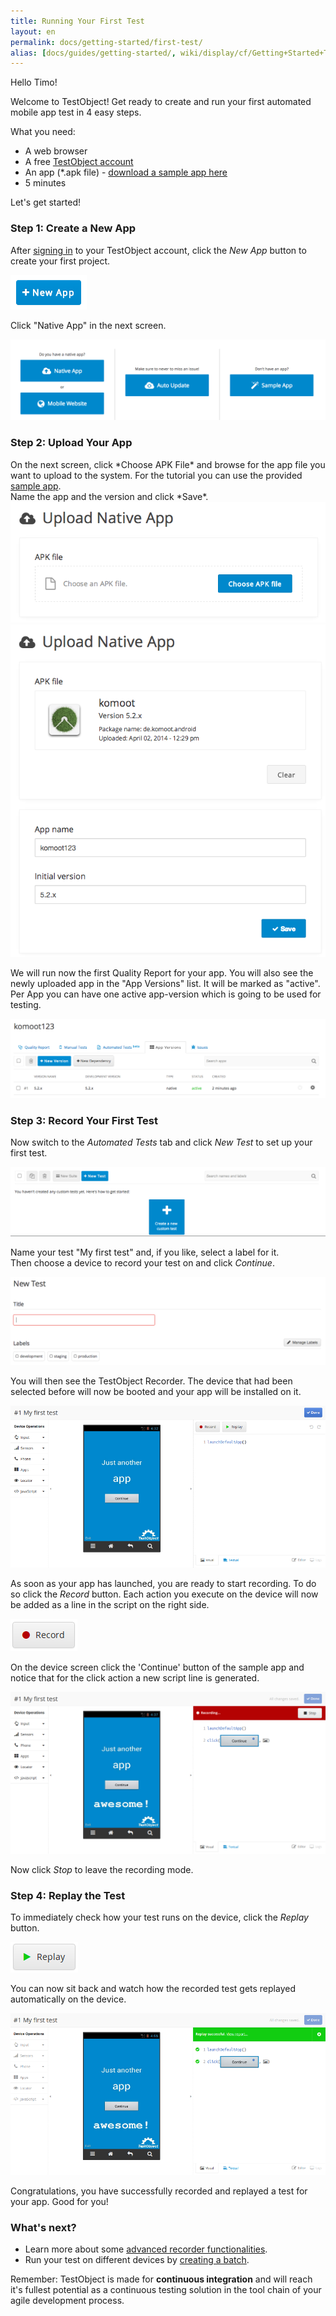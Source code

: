 ```yaml
---
title: Running Your First Test
layout: en
permalink: docs/getting-started/first-test/
alias: [docs/guides/getting-started/, wiki/display/cf/Getting+Started+Tutorial/index.html]
---
```


Hello Timo!

Welcome to TestObject! Get ready to create and run your first automated mobile app test in 4 easy steps.

What you need:

<ul>
	<li>A web browser</li>
	<li>A free <a href="http://app.testobject.com/signup" target="_blank">TestObject account</a></li>
	<li>An app (*.apk file) - <a href="https://docs.google.com/file/d/0ByR0JcAYUAoWdS1faUNJdGxONzg/edit?usp=sharing" target="_blank" rel="nofollow">download a sample app here</a></li>
	<li>5 minutes</li>
</ul>

Let's get started!




<h3 id="project">Step 1: Create a New App</h3>

After <a href="http://app.testobject.com/login" target="_blank">signing in</a> to your TestObject account, click the *New App* button to create your first project.

<img src="/img/getting-started/first-test/first-test-new-app.png">

Click "Native App" in the next screen.

<img class="center shadow" src="/img/getting-started/first-test/first-test-chooser.png">

<h3 id="app">Step 2: Upload Your App</h3>
On the next screen, click *Choose APK File* and browse for the app file you want to upload to the system. For the tutorial you can use the provided <a href="https://docs.google.com/file/d/0ByR0JcAYUAoWdS1faUNJdGxONzg/edit?usp=sharing" target="_blank" rel="nofollow">sample app</a>.<br>
Name the app and the version and click *Save*.

<img class="center shadow" src="/img/getting-started/first-test/first-test-upload-app.png">

<img class="center shadow" src="/img/getting-started/first-test/first-test-upload-name-app.png">

We will run now the first Quality Report for your app.
You will also see the newly uploaded app in the "App Versions" list. It will be marked as "active". Per App you can have one active app-version which is going to be used for testing.

<img class="center shadow" src="/img/getting-started/first-test/first-test-version-list.png">


<h3 id="record">Step 3: Record Your First Test</h3>

Now switch to the *Automated Tests* tab and click *New Test* to set up your first test.

<img class="center shadow" src="/img/getting-started/first-test/first-test-new-test.png">

Name your test "My first test" and, if you like, select a label for it.<br>
Then choose a device to record your test on and click *Continue*.

<img class="center shadow" src="/img/getting-started/first-test/first-test-new-test-title.png">

You will then see the TestObject Recorder. The device that had been selected before will now be booted and your app will be installed on it.

<img class="center shadow" src="/img/getting-started/first-test/first-test-09.png">

As soon as your app has launched, you are ready to start recording. To do so click the *Record* button. Each action you execute on the device will now be added as a line in the script on the right side.

<img src="/img/getting-started/recorder/recorder-02.png">

On the device screen click the 'Continue' button of the sample app and notice that for the click action a new script line is generated.<br>

<img class="center shadow" src="/img/getting-started/first-test/first-test-10.png">

Now click *Stop* to leave the recording mode.




<h3 id="replay">Step 4: Replay the Test</h3>

To immediately check how your test runs on the device, click the *Replay* button.

<img src="/img/getting-started/recorder/recorder-11.png">

You can now sit back and watch how the recorded test gets replayed automatically on the device.

<img class="center shadow" src="/img/getting-started/first-test/first-test-11.png">

Congratulations, you have successfully recorded and replayed a test for your app. Good for you!




<h3 id="next">What's next?</h3>

+ Learn more about some <a href="/docs/getting-started/recorder">advanced recorder functionalities</a>.
+ Run your test on different devices by <a href="/docs/getting-started/batches">creating a batch</a>.

Remember: TestObject is made for **continuous integration** and will reach it's fullest potential as a continuous testing solution in the tool chain of your agile development process.
